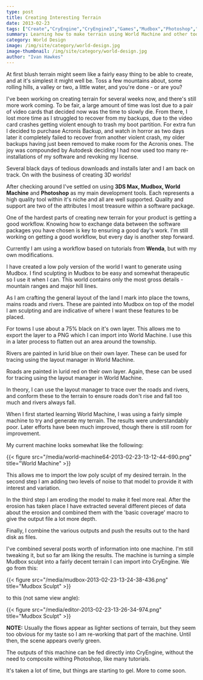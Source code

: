 ```yaml
---
type: post
title: Creating Interesting Terrain
date: 2013-02-23
tags: ["Create","CryEngine","CryEngine3","Games","Mudbox","Photoshop","Software Development","Terrain","World Machine"]
summary: Learning how to make terrain using World Machine and other tools.
category: World Design
image: /img/site/category/world-design.jpg
image-thumbnail: /img/site/category/world-design.jpg
author: "Ivan Hawkes"
---
```


At first blush terrain might seem like a fairly easy thing to be able to create, and at it's simplest it might well be. Toss a few mountains about, some rolling hills, a valley or two, a little water, and you're done - or are you?
<!--more-->

I've been working on creating terrain for several weeks now, and there's still more work coming. To be fair, a large amount of time was lost due to a pair of video cards that decided now was the time to slowly die. From there, I lost more time as I struggled to recover from my backups, due to the video card crashes getting violent enough to trash my boot partition. For extra fun I decided to purchase Acronis Backup, and watch in horror as two days later it completely failed to recover from another violent crash, my older backups having just been removed to make room for the Acronis ones. The joy was compounded by Autodesk deciding I had now used too many re-installations of my software and revoking my license.

Several black days of tedious downloads and installs later and I am back on track. On with the business of creating 3D worlds!

After checking around I've settled on using **3DS Max, Mudbox, World Machine** and **Photoshop** as my main development tools. Each represents a high quality tool within it's niche and all are well supported. Quality and support are two of the attributes I most treasure within a software package.

One of the hardest parts of creating new terrain for your product is getting a good workflow. Knowing how to exchange data between the software packages you have chosen is key to ensuring a good day's work. I'm still working on getting a good workflow, but every day is another step forward.

Currently I am using a workflow based on tutorials from **Wenda**, but with my own modifications.

I have created a low poly version of the world I want to generate using Mudbox. I find sculpting in Mudbox to be easy and somewhat therapeutic  so I use it when I can. This world contains only the most gross details - mountain ranges and major hill lines.

As I am crafting the general layout of the land I mark into place the towns, mains roads and rivers. These are painted into Mudbox on top of the model I am sculpting and are indicative of where I want these features to be placed.

For towns I use about a 75% black on it's own layer. This allows me to export the layer to a PNG which I can import into World Machine. I use this in a later process to flatten out an area around the township.

Rivers are painted in lurid blue on their own layer. These can be used for tracing using the layout manager in World Machine.

Roads are painted in lurid red on their own layer. Again, these can be used for tracing using the layout manager in World Machine.

In theory, I can use the layout manager to trace over the roads and rivers, and conform these to the terrain to ensure roads don't rise and fall too much and rivers always fall.

When I first started learning World Machine, I was using a fairly simple machine to try and generate my terrain. The results were understandably poor. Later efforts have been much improved, though there is still room for improvement.

My current machine looks somewhat like the following:

{{< figure src="/media/world-machine64-2013-02-23-13-12-44-690.png" title="World Machine" >}}

This allows me to import the low poly sculpt of my desired terrain. In the second step I am adding two levels of noise to that model to provide it with interest and variation.

In the third step I am eroding the model to make it feel more real. After the erosion has taken place I have extracted several different pieces of data about the erosion and combined them with the 'basic coverage' macro to give the output file a lot more depth.

Finally, I combine the various outputs and push the results out to the hard disk as files.

I've combined several posts worth of information into one machine. I'm still tweaking it, but so far am liking the results. The machine is turning a simple Mudbox sculpt into a fairly decent terrain I can import into CryEngine. We go from this:

{{< figure src="/media/mudbox-2013-02-23-13-24-38-436.png" title="Mudbox Sculpt" >}}

to this (not same view angle):

{{< figure src="/media/editor-2013-02-23-13-26-34-974.png" title="Mudbox Sculpt" >}}

**NOTE:** Usually the flows appear as lighter sections of terrain, but they seem too obvious for my taste so I am re-working that part of the machine. Until then, the scene appears overly green.

The outputs of this machine can be fed directly into CryEngine, without the need to composite withing Photoshop, like many tutorials.

It's taken a lot of time, but things are starting to gel. More to come soon.